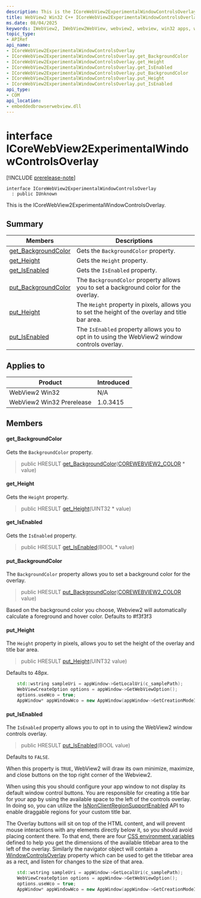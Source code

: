 ```yaml
---
description: This is the ICoreWebView2ExperimentalWindowControlsOverlay.
title: WebView2 Win32 C++ ICoreWebView2ExperimentalWindowControlsOverlay
ms.date: 08/04/2025
keywords: IWebView2, IWebView2WebView, webview2, webview, win32 apps, win32, edge, ICoreWebView2, ICoreWebView2Controller, browser control, edge html, ICoreWebView2ExperimentalWindowControlsOverlay
topic_type: 
- APIRef
api_name:
- ICoreWebView2ExperimentalWindowControlsOverlay
- ICoreWebView2ExperimentalWindowControlsOverlay.get_BackgroundColor
- ICoreWebView2ExperimentalWindowControlsOverlay.get_Height
- ICoreWebView2ExperimentalWindowControlsOverlay.get_IsEnabled
- ICoreWebView2ExperimentalWindowControlsOverlay.put_BackgroundColor
- ICoreWebView2ExperimentalWindowControlsOverlay.put_Height
- ICoreWebView2ExperimentalWindowControlsOverlay.put_IsEnabled
api_type:
- COM
api_location:
- embeddedbrowserwebview.dll
---
```


# interface ICoreWebView2ExperimentalWindowControlsOverlay

[!INCLUDE [prerelease-note](../includes/prerelease-note.md)]

```
interface ICoreWebView2ExperimentalWindowControlsOverlay
  : public IUnknown
```

This is the ICoreWebView2ExperimentalWindowControlsOverlay.

## Summary

 Members                        | Descriptions
--------------------------------|---------------------------------------------
[get_BackgroundColor](#get_backgroundcolor) | Gets the `BackgroundColor` property.
[get_Height](#get_height) | Gets the `Height` property.
[get_IsEnabled](#get_isenabled) | Gets the `IsEnabled` property.
[put_BackgroundColor](#put_backgroundcolor) | The `BackgroundColor` property allows you to set a background color for the overlay.
[put_Height](#put_height) | The `Height` property in pixels, allows you to set the height of the overlay and title bar area.
[put_IsEnabled](#put_isenabled) | The `IsEnabled` property allows you to opt in to using the WebView2 window controls overlay.

## Applies to

Product                         | Introduced
--------------------------------|---------------------------------------------
WebView2 Win32            |    N/A
WebView2 Win32 Prerelease |    1.0.3415

## Members

#### get_BackgroundColor

Gets the `BackgroundColor` property.

> public HRESULT [get_BackgroundColor](#get_backgroundcolor)([COREWEBVIEW2_COLOR](corewebview2_color.md#corewebview2_color) * value)

#### get_Height

Gets the `Height` property.

> public HRESULT [get_Height](#get_height)(UINT32 * value)

#### get_IsEnabled

Gets the `IsEnabled` property.

> public HRESULT [get_IsEnabled](#get_isenabled)(BOOL * value)

#### put_BackgroundColor

The `BackgroundColor` property allows you to set a background color for the overlay.

> public HRESULT [put_BackgroundColor](#put_backgroundcolor)([COREWEBVIEW2_COLOR](corewebview2_color.md#corewebview2_color) value)

Based on the background color you choose, Webview2 will automatically calculate a foreground and hover color. Defaults to #f3f3f3

#### put_Height

The `Height` property in pixels, allows you to set the height of the overlay and title bar area.

> public HRESULT [put_Height](#put_height)(UINT32 value)

Defaults to 48px.

```cpp
    std::wstring sampleUri = appWindow->GetLocalUri(c_samplePath);
    WebViewCreateOption options = appWindow->GetWebViewOption();
    options.useWco = true;
    AppWindow* appWindowWco = new AppWindow(appWindow->GetCreationModeId(), options, sampleUri);
```

#### put_IsEnabled

The `IsEnabled` property allows you to opt in to using the WebView2 window controls overlay.

> public HRESULT [put_IsEnabled](#put_isenabled)(BOOL value)

Defaults to `FALSE`.

When this property is `TRUE`, WebView2 will draw its own minimize, maximize, and close buttons on the top right corner of the Webview2.

When using this you should configure your app window to not display its default window control buttons. You are responsible for creating a title bar for your app by using the available space to the left of the controls overlay. In doing so, you can utilize the [IsNonClientRegionSupportEnabled](https://learn.microsoft.com/en-us/microsoft-edge/webview2/reference/win32/icorewebview2settings9?view=webview2-1.0.2739.15) API to enable draggable regions for your custom title bar.

The Overlay buttons will sit on top of the HTML content, and will prevent mouse interactions with any elements directly below it, so you should avoid placing content there. To that end, there are four [CSS environment variables](https://learn.microsoft.com/en-us/microsoft-edge/progressive-web-apps-chromium/how-to/window-controls-overlay#use-css-environment-variables-to-stay-clear-of-the-overlay) defined to help you get the dimensions of the available titlebar area to the left of the overlay. Similarly the navigator object will contain a [WindowControlsOverlay](https://learn.microsoft.com/en-us/microsoft-edge/progressive-web-apps-chromium/how-to/window-controls-overlay#react-to-overlay-changes) property which can be used to get the titlebar area as a rect, and listen for changes to the size of that area.

```cpp
    std::wstring sampleUri = appWindow->GetLocalUri(c_samplePath);
    WebViewCreateOption options = appWindow->GetWebViewOption();
    options.useWco = true;
    AppWindow* appWindowWco = new AppWindow(appWindow->GetCreationModeId(), options, sampleUri);
```

